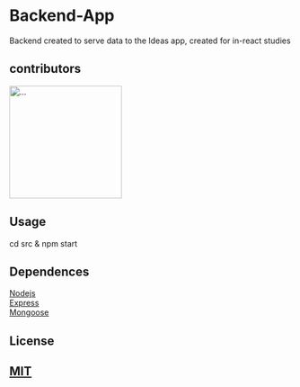 # Backend-App
<p>
   Backend created to serve data to the Ideas app, created for in-react studies
<p>
   
## contributors
   <div>
      <img src="https://avatars1.githubusercontent.com/u/20147907?s=400&u=8e9a1fc254784b7eb43d8ee39707bc2ad7c70996&v=4" alt="..." style="width: 200px" align="center" />
   </div>

## Usage
<p>
   cd src & npm start
</p>

## Dependences
   [Nodejs](https://nodejs.org/en/)
   <br />
   [Express](https://expressjs.com/pt-br/)
   <br />
   [Mongoose](https://mongoosejs.com/)
## License
## [MIT](https://github.com/diego3g/react-vimeo/blob/master/LICENSE.md)

